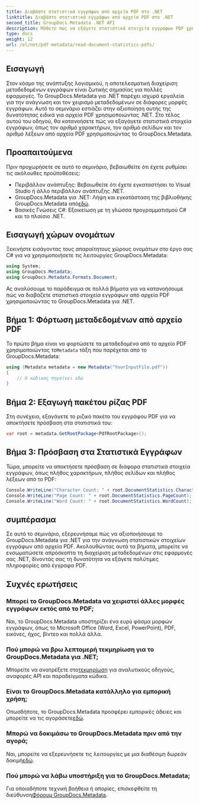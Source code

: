 ```yaml
---
title: Διαβάστε στατιστικά εγγράφων από αρχεία PDF στο .NET
linktitle: Διαβάστε στατιστικά εγγράφων από αρχεία PDF στο .NET
second_title: GroupDocs.Metadata .NET API
description: Μάθετε πώς να εξάγετε στατιστικά στοιχεία εγγράφων PDF χρησιμοποιώντας το GroupDocs.Metadata για .NET. Βελτιώστε τις δυνατότητες διαχείρισης εγγράφων σας χωρίς κόπο.
type: docs
weight: 12
url: /el/net/pdf-metadata/read-document-statistics-pdfs/
---
```

## Εισαγωγή
Στον κόσμο της ανάπτυξης λογισμικού, η αποτελεσματική διαχείριση μεταδεδομένων εγγράφων είναι ζωτικής σημασίας για πολλές εφαρμογές. Το GroupDocs.Metadata για .NET παρέχει ισχυρά εργαλεία για την ανάγνωση και τον χειρισμό μεταδεδομένων σε διάφορες μορφές εγγράφων. Αυτό το σεμινάριο εστιάζει στην αξιοποίηση αυτής της δυνατότητας ειδικά για αρχεία PDF χρησιμοποιώντας .NET. Στο τέλος αυτού του οδηγού, θα κατανοήσετε πώς να εξαγάγετε στατιστικά στοιχεία εγγράφων, όπως τον αριθμό χαρακτήρων, τον αριθμό σελίδων και τον αριθμό λέξεων από αρχεία PDF χρησιμοποιώντας το GroupDocs.Metadata.
## Προαπαιτούμενα
Πριν προχωρήσετε σε αυτό το σεμινάριο, βεβαιωθείτε ότι έχετε ρυθμίσει τις ακόλουθες προϋποθέσεις:
- Περιβάλλον ανάπτυξης: Βεβαιωθείτε ότι έχετε εγκαταστήσει το Visual Studio ή άλλο περιβάλλον ανάπτυξης .NET.
-  GroupDocs.Metadata για .NET: Λήψη και εγκατάσταση της βιβλιοθήκης GroupDocs.Metadata από[εδώ](https://releases.groupdocs.com/metadata/net/).
- Βασικές Γνώσεις C#: Εξοικείωση με τη γλώσσα προγραμματισμού C# και το πλαίσιο .NET.

## Εισαγωγή χώρων ονομάτων
Ξεκινήστε εισάγοντας τους απαραίτητους χώρους ονομάτων στο έργο σας C# για να χρησιμοποιήσετε τις λειτουργίες GroupDocs.Metadata:
```csharp
using System;
using GroupDocs.Metadata;
using GroupDocs.Metadata.Formats.Document;
```

Ας αναλύσουμε το παράδειγμα σε πολλά βήματα για να κατανοήσουμε πώς να διαβάζετε στατιστικά στοιχεία εγγράφων από αρχεία PDF χρησιμοποιώντας το GroupDocs.Metadata για .NET.
## Βήμα 1: Φόρτωση μεταδεδομένων από αρχείο PDF
 Το πρώτο βήμα είναι να φορτώσετε τα μεταδεδομένα από το αρχείο PDF χρησιμοποιώντας το`Metadata` τάξη που παρέχεται από το GroupDocs.Metadata:
```csharp
using (Metadata metadata = new Metadata("YourInputFile.pdf"))
{
    // Ο κώδικας πηγαίνει εδώ
}
```
## Βήμα 2: Εξαγωγή πακέτου ρίζας PDF
Στη συνέχεια, εξαγάγετε το ριζικό πακέτο του εγγράφου PDF για να αποκτήσετε πρόσβαση στα στατιστικά του:
```csharp
var root = metadata.GetRootPackage<PdfRootPackage>();
```
## Βήμα 3: Πρόσβαση στα Στατιστικά Εγγράφων
Τώρα, μπορείτε να αποκτήσετε πρόσβαση σε διάφορα στατιστικά στοιχεία εγγράφων, όπως πλήθος χαρακτήρων, πλήθος σελίδων και πλήθος λέξεων από το PDF:
```csharp
Console.WriteLine("Character Count: " + root.DocumentStatistics.CharacterCount);
Console.WriteLine("Page Count: " + root.DocumentStatistics.PageCount);
Console.WriteLine("Word Count: " + root.DocumentStatistics.WordCount);
```

## συμπέρασμα
Σε αυτό το σεμινάριο, εξερευνήσαμε πώς να αξιοποιήσουμε το GroupDocs.Metadata για .NET για την ανάγνωση στατιστικών στοιχείων εγγράφων από αρχεία PDF. Ακολουθώντας αυτά τα βήματα, μπορείτε να ενσωματώσετε απρόσκοπτα τη διαχείριση μεταδεδομένων στις εφαρμογές σας .NET, δίνοντάς σας τη δυνατότητα να εξάγετε πολύτιμες πληροφορίες από έγγραφα PDF.

## Συχνές ερωτήσεις
### Μπορεί το GroupDocs.Metadata να χειριστεί άλλες μορφές εγγράφων εκτός από το PDF;
Ναι, το GroupDocs.Metadata υποστηρίζει ένα ευρύ φάσμα μορφών εγγράφων, όπως το Microsoft Office (Word, Excel, PowerPoint), PDF, εικόνες, ήχος, βίντεο και πολλά άλλα.
### Πού μπορώ να βρω λεπτομερή τεκμηρίωση για το GroupDocs.Metadata για .NET;
 Μπορείτε να ανατρέξετε στο[τεκμηρίωση](https://reference.groupdocs.com/metadata/net/) για αναλυτικούς οδηγούς, αναφορές API και παραδείγματα κώδικα.
### Είναι το GroupDocs.Metadata κατάλληλο για εμπορική χρήση;
 Οπωσδήποτε, το GroupDocs.Metadata προσφέρει εμπορικές άδειες και μπορείτε να τις αγοράσετε[εδώ](https://purchase.groupdocs.com/buy).
### Μπορώ να δοκιμάσω το GroupDocs.Metadata πριν από την αγορά;
 Ναι, μπορείτε να εξερευνήσετε τις λειτουργίες με μια διαθέσιμη δωρεάν δοκιμή[εδώ](https://releases.groupdocs.com/).
### Πού μπορώ να λάβω υποστήριξη για το GroupDocs.Metadata;
 Για οποιαδήποτε τεχνική βοήθεια ή απορίες, επισκεφθείτε τη διεύθυνση[Φόρουμ GroupDocs.Metadata](https://forum.groupdocs.com/c/metadata/14).